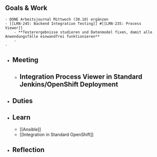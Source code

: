 ## Goals & Work
	- DONE Arbeitsjournal Mittwoch (30.10) ergänzen
	- [[LRN-245: Backend Integration Testing]] #[[LRN-235: Process Viewer]]
		- **Testerergebnisse studieren und Datenmodel fixen, damit alle Anwendungsfälle einwandfrei funktionieren**
		-
	-
- ## Meeting
	- **Integration Process Viewer in Standard Jenkins/OpenShift Deployment**
		-
- ## Duties
- ## Learn
	- [[Ansible]]
	- [[Integration in Standard OpenShift]]
- ## Reflection